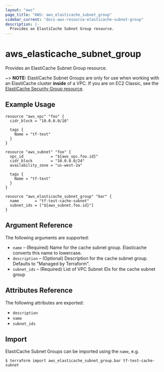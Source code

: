 ```yaml
---
layout: "aws"
page_title: "AWS: aws_elasticache_subnet_group"
sidebar_current: "docs-aws-resource-elasticache-subnet-group"
description: |-
  Provides an ElastiCache Subnet Group resource.
---
```


# aws\_elasticache\_subnet\_group

Provides an ElastiCache Subnet Group resource.

~> **NOTE:** ElastiCache Subnet Groups are only for use when working with an
ElastiCache cluster **inside** of a VPC. If you are on EC2 Classic, see the
[ElastiCache Security Group resource](elasticache_security_group.html).

## Example Usage

```
resource "aws_vpc" "foo" {
  cidr_block = "10.0.0.0/16"

  tags {
    Name = "tf-test"
  }
}

resource "aws_subnet" "foo" {
  vpc_id            = "${aws_vpc.foo.id}"
  cidr_block        = "10.0.0.0/24"
  availability_zone = "us-west-2a"

  tags {
    Name = "tf-test"
  }
}

resource "aws_elasticache_subnet_group" "bar" {
  name       = "tf-test-cache-subnet"
  subnet_ids = ["${aws_subnet.foo.id}"]
}
```

## Argument Reference

The following arguments are supported:

* `name` – (Required) Name for the cache subnet group. Elasticache converts this name to lowercase.
* `description` – (Optional) Description for the cache subnet group. Defaults to "Managed by Terraform".
* `subnet_ids` – (Required) List of VPC Subnet IDs for the cache subnet group

## Attributes Reference

The following attributes are exported:

* `description`
* `name`
* `subnet_ids`


## Import

ElastiCache Subnet Groups can be imported using the `name`, e.g.

```
$ terraform import aws_elasticache_subnet_group.bar tf-test-cache-subnet
```